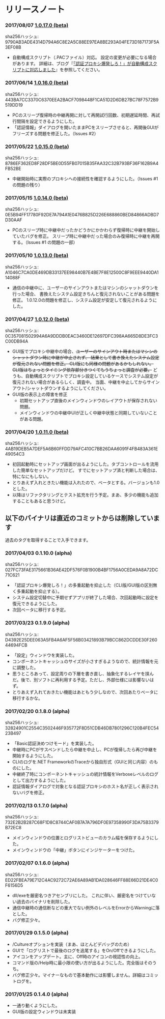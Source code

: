 # リリースノート

### 2017/08/07 [1.0.17.0 (beta)](MAPE_1.0.17.0_Windows.zip) 

sha256ハッシュ: 9790AB3ADE4314D794A6C8E2A5C88EE97EA8BE293A04FE73D187173F5A3EF08B

* 自動構成スクリプト（.PACファイル）対応。
  設定の変更が必要になる場合があります。
  詳細は、ブログ『[「認証プロキシ爆発しろ！」が自動構成スクリプトに対応しました](http://ipponshimeji.cocolog-nifty.com/blog/2017/08/post-86b8.html)』を参照してください。


### 2017/06/14 [1.0.16.0 (beta)](MAPE_1.0.16.0_Windows.zip) 

sha256ハッシュ: 443BA7CC3370C6370EEA2BACF7098448F1CA51D2D6DB27BC78F7572B9519DD19

* PCのスリープ復帰時の中継再開に対して再開試行回数、初期遅延時間、再試行間隔を設定できるようにした。
* 「認証情報」ダイアログを開いたままPCをスリープさせると、再開後GUIがフリーズする問題を修正した。（Issues #2）


### 2017/05/22 [1.0.15.0 (beta)](MAPE_1.0.15.0_Windows.zip) 

sha256ハッシュ: 8786EF362ED8F28DF5BE0D55FB07015B35FAA32C32B793BF36F162B9A4FB52BE

* 中継開始時に実際のプロキシへの接続性を確認するようにした。（Issues #1 の問題の残り）


### 2017/05/15 [1.0.14.0 (beta)](MAPE_1.0.14.0_Windows.zip) 

sha256ハッシュ: 0E5B94FF17780F92DE7A794A1E0476B825D226E688860BED84866ADBD7D30AAF

* PCのスリープ時に中継中だったかどうかにかかわらず復帰時に中継を開始していたバグを修正。
  スリープ時に中継中だった場合のみ復帰時に中継を再開する。（Issues #1 の問題の一部）


### 2017/05/10 [1.0.13.0 (beta)](MAPE_1.0.13.0_Windows.zip) 

sha256ハッシュ: A1046C7CA0DE469DB33137EE98440B7E4BE7F8E12500C8F9EEE9440DA114088F

* 通信の中継中に、ユーザーのサインアウトまたはマシンのシャットダウンを行った場合、
  書換えたシステム設定きちんと復元されないことがある問題を修正。
  1.0.12.0の問題を修正し、システム設定が安定して復元されるようにした。


### 2017/04/27 [1.0.12.0 (beta)](MAPE_1.0.12.0_Windows.zip) 

sha256ハッシュ: 0C357081502994A6A9DDDB0EAC3460DE12697DFC398AA665D8DE3FC3C00DB94A

* GUI版でプロキシ中継中の場合、~~ユーザーのサインアウト時またはマシンのシャットダウン時に中継が中止されず、
  結果として書き換えたシステム設定が復元されない問題を修正。
  CLI版にも同様の問題があるかもしれない。CLI版はちょっとタイミング依存部分きつくてもうちょっと調査が必要。~~
  どうも、自動構成スクリプトでプロキシ設定しているケースでシステム設定が復元されない場合があるらしく、調査中。
  当面、中継を中止してからサインアウト/シャットダウンするようにしてください。
* GUI版の表示上の障害を修正
    * 初期セットアップ直後のメインウィンドウのレイアウトが保存されない問題。
    * メインウィンドウの中継中UIが正しく中継中状態と同期していないことがある問題。


### 2017/04/20 [1.0.11.0 (beta)](MAPE_1.0.11.0_Windows.zip) 

sha256ハッシュ: 4AB19DEB5A7DEF5A6B60FFDD79AFC410C7BB26DAA6091F4FB483A361E49054C3

* 初回起動時にセットアップ画面が出るようにした。タブコントロールを流用した簡単なセットアップだけど。
  すでにセットアップ済と判断した場合は、特になにもしない。
* とりあえず入れときたい機能は入れたので、ベータとする。バージョンも1.0とした。
* 以降はリファクタリングとテスト拡充を行う予定。まあ、多少の機能も追加することもあると思うけど。


## 以下のバイナリは直近のコミットからは削除しています

過去のタグを取得することで入手できます。


### 2017/04/03 0.1.10.0 (alpha) 

sha256ハッシュ: 027FC73FAE3175661B36AE42DF576F0B1900B4BF1756A0CEDA9A8A72DC71C621

* 「認証プロキシ爆発しろ！」の多重起動を抑止した（CLI版/GUI版の区別無く多重起動を抑止する）。
* システム設定切替中に予期せずアプリが終了した場合、次回起動時に設定を復元できるようにした。
* 次回ベータに移行する予定。


### 2017/03/23 0.1.9.0 (alpha)

sha256ハッシュ: D4392E25DEE063A5FB4A6AF5F56B03421893B79BCC862DCDDE30F26044694FCB

* 「設定」ウィンドウを実装した。
* コンポーネントキャッシュのサイズが小さすぎるようなので、統計情報を元に調整した。
* 思うところあって、設定周りの下層を書き直し、抽象化するレイヤを挟んだ。後で、別ソフトに再利用する予定。ただし、外部仕様には影響ないはず。
* とりあえず入れておきたい機能はあともう少しなので、次回あたりベータに移行するかな。

### 2017/02/20 0.1.8.0 (alpha)

sha256ハッシュ: 32824901C2554C3502446F935772F8D51CDB46DB7801296C120B4FEC5423B497

* 「Basic認証決めつけモード」を実装した。
* 中継時にPCがサスペンドしたら中継を中止し、PCが復帰したら再び中継を開始するようにした。
* CLIのログを.NET FrameworkのTraceから独自形式（GUIと同じ内容）のものにした。
* 中継終了時にコンポーネントキャッシュの統計情報をVerboseレベルのログとして出力するようにした。
* 認証情報ダイアログで対象となる認証プロキシのホスト名が正しく表示されないバグを修正。

### 2017/02/13 0.1.7.0 (alpha)

sha256ハッシュ: 732E2B2B287C68F1D8C8744CAF0B7A7A796DF0E97358990F3DA75B3379B72EC8

* メインウィンドウの位置とログリストビューのカラム幅を保存するようにした。
* メインウィンドウの「中継」ボタンにインジケーターをつけた。

### 2017/02/07 0.1.6.0 (alpha)

sha256ハッシュ: ED22FBEA79E712C4AC9272C72AE6A89AB1DA028646FF88E66D21DE4C0F6156D5

* dll/exeを厳密名つきアセンブリにした。
これに伴い、厳密名をつけていない過去のバイナリを削除した。
* 通信中継時の通信断などの重大でない例外のレベルをErrorからWarningに落とした。 
* バグ修正少々。

### 2017/01/29 0.1.5.0 (alpha)

* /Cultureオプションを実装（まあ、ほとんどデバッグのため）
* GUIで「ログリストで最後のログを追尾する」をOn/Offできるようにした。
* アイコンをアップデート。主に、Off時のアイコンの視認性の向上。
* コマンド版の/Help時に最小限の使い方が出るようにした。完全版はそのうち。
* バグ修正少々。マイナーなもので基本動作には影響しません。詳細はコミットログを。

### 2017/01/25 0.1.4.0 (alpha)

* 一通り動くようにした。
* GUI版の設定ウィンドウは未実装
